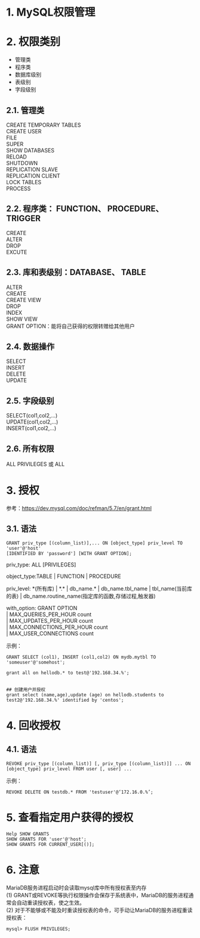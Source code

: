 # 1. MySQL权限管理  
# 2. 权限类别

- 管理类  
- 程序类  
- 数据库级别  
- 表级别  
- 字段级别  

## 2.1. 管理类

CREATE TEMPORARY TABLES  
CREATE USER  
FILE  
SUPER  
SHOW DATABASES  
RELOAD  
SHUTDOWN  
REPLICATION SLAVE  
REPLICATION CLIENT  
LOCK TABLES  
PROCESS  

## 2.2. 程序类： FUNCTION、 PROCEDURE、 TRIGGER

CREATE  
ALTER  
DROP  
EXCUTE  

## 2.3. 库和表级别：DATABASE、 TABLE

ALTER  
CREATE  
CREATE VIEW  
DROP  
INDEX  
SHOW VIEW  
GRANT OPTION：能将自己获得的权限转赠给其他用户

## 2.4. 数据操作

SELECT  
INSERT  
DELETE  
UPDATE  

## 2.5. 字段级别

SELECT(col1,col2,...)  
UPDATE(col1,col2,...)  
INSERT(col1,col2,...)  

## 2.6. 所有权限

ALL PRIVILEGES 或 ALL

# 3. 授权

参考：https://dev.mysql.com/doc/refman/5.7/en/grant.html

## 3.1. 语法

```
GRANT priv_type [(column_list)],... ON [object_type] priv_level TO 'user'@'host'
[IDENTIFIED BY 'password'] [WITH GRANT OPTION];
```

priv_type: ALL [PRIVILEGES]

object_type:TABLE | FUNCTION | PROCEDURE

priv_level: \*(所有库) | \*.\* | db_name.\* | db_name.tbl_name | tbl_name(当前库的表) | db_name.routine_name(指定库的函数,存储过程,触发器)

with_option: GRANT OPTION  
| MAX_QUERIES_PER_HOUR count  
| MAX_UPDATES_PER_HOUR count  
| MAX_CONNECTIONS_PER_HOUR count  
| MAX_USER_CONNECTIONS count  

示例：
```
GRANT SELECT (col1), INSERT (col1,col2) ON mydb.mytbl TO 'someuser'@'somehost';
```
```
grant all on hellodb.* to test@'192.168.34.%';


## 创建用户并授权
grant select (name,age),update (age) on hellodb.students to test2@'192.168.34.%' identified by 'centos';

```

# 4. 回收授权

## 4.1. 语法

```
REVOKE priv_type [(column_list)] [, priv_type [(column_list)]] ... ON [object_type] priv_level FROM user [, user] ...
```

示例：
```
REVOKE DELETE ON testdb.* FROM 'testuser'@‘172.16.0.%’;
```

# 5. 查看指定用户获得的授权

```
Help SHOW GRANTS
SHOW GRANTS FOR 'user'@'host';
SHOW GRANTS FOR CURRENT_USER[()];
```

# 6. 注意

MariaDB服务进程启动时会读取mysql库中所有授权表至内存  
(1) GRANT或REVOKE等执行权限操作会保存于系统表中，MariaDB的服务进程通常会自动重读授权表，使之生效。  
(2) 对于不能够或不能及时重读授权表的命令，可手动让MariaDB的服务进程重读授权表：
```
mysql> FLUSH PRIVILEGES;
```